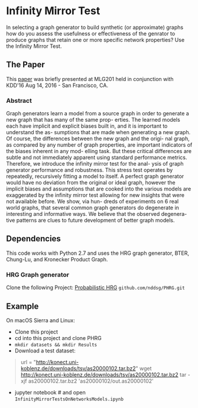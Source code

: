 Infinity Mirror Test
====================

In selecting a graph generator to build synthetic (or approximate) graphs
how do you assess the usefulness or effectiveness of the genrator to 
produce graphs that retain one or more specific network properties?
Use the Infinity Mirror Test.

## The Paper
This [paper](http://www.mlgworkshop.org/2016/paper/MLG2016_paper_17.pdf) was briefly presented at MLG201 held in conjunction with KDD'16
Aug 14, 2016 - San Francisco, CA. 

### Abstract 
Graph generators learn a model from a source graph in order to generate a new graph that has many of the same prop- erties. The learned models each have implicit and explicit biases built in, and it is important to understand the as- sumptions that are made when generating a new graph. Of course, the differences between the new graph and the origi- nal graph, as compared by any number of graph properties, are important indicators of the biases inherent in any mod- elling task. But these critical differences are subtle and not immediately apparent using standard performance metrics. Therefore, we introduce the infinity mirror test for the anal- ysis of graph generator performance and robustness. This stress test operates by repeatedly, recursively fitting a model to itself. A perfect graph generator would have no deviation from the original or ideal graph, however the implicit biases and assumptions that are cooked into the various models are exaggerated by the infinity mirror test allowing for new insights that were not available before. We show, via hun- dreds of experiments on 6 real world graphs, that several common graph generators do degenerate in interesting and informative ways. We believe that the observed degenera- tive patterns are clues to future development of better graph models.


## Dependencies

This code works with Python 2.7 and uses the HRG graph generator, BTER, 
Chung-Lu, and Kronecker Product Graph.

### HRG Graph generator
Clone the following Project:
[Probabilistic HRG](https://github.com/nddsg/PHRG.git) `github.com/nddsg/PHRG.git`

## Example
On macOS Sierra and Linux:

* Clone this project
* cd into this project and clone PHRG
* `mkdir datasets && mkdir Results`
* Download a test dataset:
> url = "http://konect.uni-koblenz.de/downloads/tsv/as20000102.tar.bz2"
  wget http://konect.uni-koblenz.de/downloads/tsv/as20000102.tar.bz2
  tar -xjf as20000102.tar.bz2 'as20000102/out.as20000102'
* jupyter notebook  # and open `InfinityMirrorTestsOnNetworksModels.ipynb`




